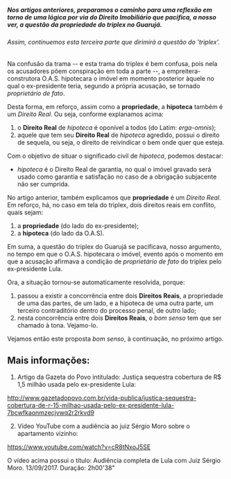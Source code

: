 
##### Nos artigos anteriores, preparamos o caminho para uma reflexão em torno de uma lógica por via do Direito Imobiliário que pacifica, a nosso ver, a questão da propriedade do triplex no Guarujá.

###### Assim, continuemos esta terceira parte que dirimirá a questão do 'triplex'.

Na confusão da trama -- e esta trama do triplex é bem confusa, pois nela os acusadores põem conspiração em toda a parte --, a empreitera-construtora O.A.S. hipotecara o imóvel em momento posterior àquele no qual o ex-presidente teria, segundo a própria acusação, se tornado _proprietário de fato_.

Desta forma, em reforço, assim como a **propriedade**, a **hipoteca** também é um _Direito Real_. Ou seja, conforme explanamos acima:

1. o **Direito Real** de _hipoteca_ é oponível a todos (do Latim: _erga-omnis_);
2. aquele que tem seu **Direito Real** de _hipoteca_ agredido, possui o direito de sequela, ou seja, o direito de reivindicar o bem onde quer que esteja.

Com o objetivo de situar o significado civil de *_hipoteca_*, podemos destacar:

- *_hipoteca_* é o Direito Real de garantia, no qual o imóvel gravado será usado como garantia e satisfação no caso de a obrigação subjacente não ser cumprida.

No artigo anterior, também explicamos que **propriedade** é um _Direito Real_. Em reforço, há, no caso em tela do triplex, dois direitos reais em conflito, quais sejam:

1. a **propriedade** (do lado do ex-presidente);
2. a **hipoteca** (do lado da O.A.S).

Em suma, a questão do triplex do Guarujá se pacificava, nosso argumento, no tempo em que o O.A.S. hipotecara o imóvel, evento após o momento em que a acusação afirmava a condição de _proprietário de fato_ do triplex pelo ex-presidente Lula.

Ora, a situação tornou-se automaticamente resolvida, porque:

1. passou a existir a concorrência entre dois **Direitos Reais**, a propriedade de uma das partes, de um lado, e a hipoteca de uma outra parte, um terceiro contraditório dentro do processo penal, de outro lado;
2. nesta concorrência entre dois **Direitos Reais**, o _bom senso_ tem que ser chamado à tona. Vejamo-lo.

Vejamos então este proposta _bom senso_, à continuação, no próximo artigo.


Mais informações:
-----------------

1) Artigo da Gazeta do Povo intitulado: Justiça sequestra cobertura de R$ 1,5 milhão usada pelo ex-presidente Lula:

http://www.gazetadopovo.com.br/vida-publica/justica-sequestra-cobertura-de-r-15-milhao-usada-pelo-ex-presidente-lula-7bcwfkaonmzecjvwq2r2rkvd9

2) Vídeo YouTube com a audiência ao juiz Sérgio Moro sobre o apartamento vizinho:

https://www.youtube.com/watch?v=cR8tNxoJ5SE

O vídeo acima possui o título: Audiência completa de Lula com Juiz Sérgio Moro. 13/09/2017. 
Duração: 2h00'38"
